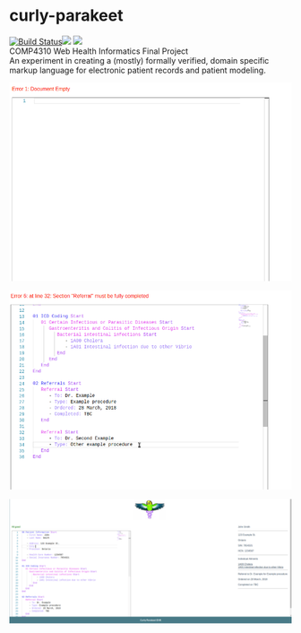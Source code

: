 # curly-parakeet
[![Build Status](https://travis-ci.org/chgibb/curly-parakeet.svg?branch=master)](https://travis-ci.org/chgibb/curly-parakeet)[![](https://tokei.rs/b1/github/chgibb/curly-prakeet?category=files)](https://github.com/Aaronepower/tokei) [![](https://tokei.rs/b1/github/chgibb/curly-parakeet?category=lines)](https://github.com/Aaronepower/tokei)  
COMP4310 Web Health Informatics Final Project  
An experiment in creating a (mostly) formally verified, domain specific markup language for electronic patient records and patient modeling.

![Action GIF3](https://github.com/chgibb/curly-parakeet/blob/master/gifs/Peek_2018-03-28_14-14.gif)

![Action GIF2](https://github.com/chgibb/curly-parakeet/blob/master/gifs/Peek_2018-03-28_14-02.gif)

![Action GIF1](https://github.com/chgibb/curly-parakeet/blob/master/gifs/Peek_2018-03-28_13-49.gif)